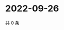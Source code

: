 # 2022-09-26

共 0 条

<!-- BEGIN WEIBO -->
<!-- 最后更新时间 Mon Sep 26 2022 17:21:52 GMT+0800 (China Standard Time) -->

<!-- END WEIBO -->

